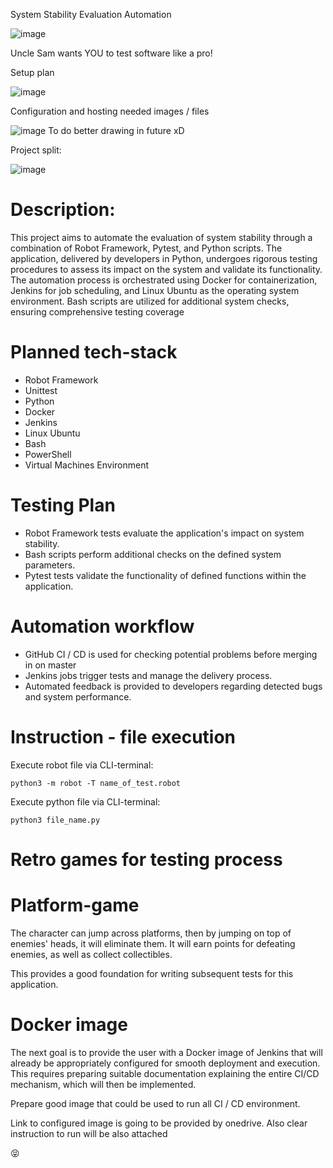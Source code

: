 System Stability Evaluation Automation

![image](https://github.com/WojciechMycek/Integracja-dostawy---symulacja-procesu-testowania-100-commitow/assets/66401382/67ad3d60-cc79-4067-ae77-45c2c1ef6d1a)

Uncle Sam wants YOU to test software like a pro!

Setup plan

![image](https://github.com/WojciechMycek/Integracja-dostawy---symulacja-procesu-testowania-100-commitow/assets/66401382/9f42bd36-edc7-4880-bd35-ba8a98f603f1)

Configuration and hosting needed images / files

![image](https://github.com/WojciechMycek/Integracja-dostawy---symulacja-procesu-testowania-100-commitow/assets/66401382/ea69f1f7-3a4b-4d14-bd2a-764dd09d3dd6)
To do better drawing in future xD

Project split: 

![image](https://github.com/WojciechMycek/Integracja-dostawy---symulacja-procesu-testowania-100-commitow/assets/66401382/216f67bb-cac7-47d3-a563-4d6ecacb6ef9)


# Description:
This project aims to automate the evaluation of system stability through a combination of Robot Framework, Pytest, and Python scripts. The application, delivered by developers in Python, undergoes rigorous testing procedures to assess its impact on the system and validate its functionality. The automation process is orchestrated using Docker for containerization, Jenkins for job scheduling, and Linux Ubuntu as the operating system environment. Bash scripts are utilized for additional system checks, ensuring comprehensive testing coverage

# Planned tech-stack
- Robot Framework
- Unittest
- Python
- Docker
- Jenkins
- Linux Ubuntu
- Bash
- PowerShell
- Virtual Machines Environment

# Testing Plan

- Robot Framework tests evaluate the application's impact on system stability.
- Bash scripts perform additional checks on the defined system parameters.
- Pytest tests validate the functionality of defined functions within the application.

# Automation workflow
- GitHub CI / CD is used for checking potential problems before merging in on master
- Jenkins jobs trigger tests and manage the delivery process.
- Automated feedback is provided to developers regarding detected bugs and system performance.

# Instruction - file execution

Execute robot file via CLI-terminal:

```python3 -m robot -T name_of_test.robot```

Execute python file via CLI-terminal:

```python3 file_name.py```

# Retro games for testing process

# Platform-game

The character can jump across platforms, then by jumping on top of enemies' heads, it will eliminate them. It will earn points for defeating enemies, as well as collect collectibles.

This provides a good foundation for writing subsequent tests for this application.

# Docker image
The next goal is to provide the user with a Docker image of Jenkins that will already be appropriately configured for smooth deployment and execution. This requires preparing suitable documentation explaining the entire CI/CD mechanism, which will then be implemented.

Prepare good image that could be used to run all CI / CD environment.

Link to configured image is going to be provided by onedrive. Also clear instruction to run will be also attached

😝

